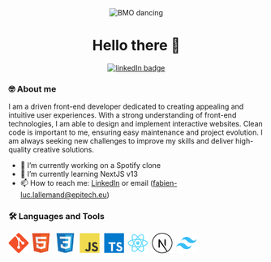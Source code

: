 <div id="header" align="center">
  <img src="https://media.giphy.com/media/gUNA7QH4AeLde/giphy.gif" alt="BMO dancing" width="100"/>
</div>

<h1 align="center">Hello there 👋</h1>

<div id="badges" align="center">
    <a href="https://www.linkedin.com/in/fabien-lallemand-b6860017a">
        <img src="https://img.shields.io/badge/LinkedIn-blue?logo=linkedin&logoColor=white&style=for-the-badge" alt="linkedIn badge" />
    </a>
</div>

### 🤓 About me

I am a driven front-end developer dedicated to creating appealing and intuitive user experiences. With a strong understanding of front-end technologies, I am able to design and implement interactive websites. Clean code is important to me, ensuring easy maintenance and project evolution. I am always seeking new challenges to improve my skills and deliver high-quality creative solutions.

- 🔭 I’m currently working on a Spotify clone
- 🌱 I’m currently learning NextJS v13
- 📫 How to reach me: [LinkedIn](https://www.linkedin.com/in/fabien-lallemand-b6860017a) or email (fabien-luc.lallemand@epitech.eu)

### 🛠️ Languages and Tools

<div>
  <img src="https://github.com/devicons/devicon/blob/master/icons/git/git-original.svg" title="Git" **alt="Git" width="40" height="40"/>
  <img src="https://github.com/devicons/devicon/blob/master/icons/html5/html5-original.svg" title="HTML5" alt="HTML" width="40" height="40"/>&nbsp;
  <img src="https://github.com/devicons/devicon/blob/master/icons/css3/css3-original.svg"  title="CSS3" alt="CSS" width="40" height="40"/>&nbsp;
  <img src="https://github.com/devicons/devicon/blob/master/icons/javascript/javascript-original.svg" title="JavaScript" alt="JavaScript" width="40" height="40"/>&nbsp;
  <img src="https://github.com/devicons/devicon/blob/master/icons/typescript/typescript-plain.svg" title="TypeScript" alt="TypeScript" width="40" height="40"/>&nbsp;
  <img src="https://github.com/devicons/devicon/blob/master/icons/react/react-original.svg" title="React" alt="React" width="40" height="40"/>&nbsp;
  <img src="https://github.com/devicons/devicon/blob/master/icons/nextjs/nextjs-line.svg" title="Next" alt="Next" width="40" height="40"/>&nbsp;
  <img src="https://github.com/devicons/devicon/blob/master/icons/tailwindcss/tailwindcss-plain.svg" title="Tailwincss" alt="Tailwincss" width="40" height="40"/>
</div>
